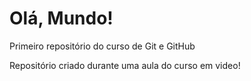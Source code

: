 # Olá, Mundo!
 Primeiro repositório do curso de Git e GitHub

 Repositório criado durante uma aula do curso em video!
